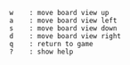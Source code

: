 
    w    : move board view up
    a    : move board view left
    s    : move board view down
    d    : move board view right
    q    : return to game
    ?    : show help

